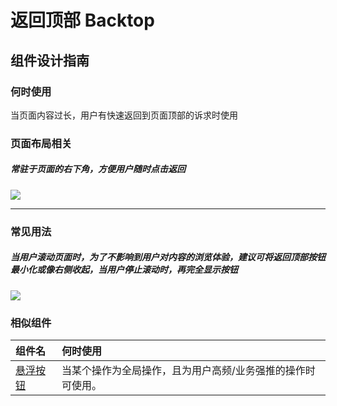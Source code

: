 # 返回顶部 Backtop

## 组件设计指南

### 何时使用

当页面内容过长，用户有快速返回到页面顶部的诉求时使用

### 页面布局相关

##### 常驻于页面的右下角，方便用户随时点击返回

<div class="legend">
  <div class="item">
    <img src="https://oteam-tdesign-1258344706.cos.ap-guangzhou.myqcloud.com/site/design/mobile-guide/Stepper%201.png" />
  </div>
</div>

<hr />

### 常见用法

##### 当用户滚动页面时，为了不影响到用户对内容的浏览体验，建议可将返回顶部按钮最小化或像右侧收起，当用户停止滚动时，再完全显示按钮

<div class="legend">
  <div class="item">
    <img src="https://oteam-tdesign-1258344706.cos.ap-guangzhou.myqcloud.com/site/design/mobile-guide/Stepper%203-1.gif" />
  </div>
</div>

### 相似组件

| 组件名                      | 何时使用                                                                                     |
| :-------------------------- | :------------------------------------------------------------------------------------------- |
| [悬浮按钮](./fab)  | 当某个操作为全局操作，且为用户高频/业务强推的操作时可使用。                                             |
